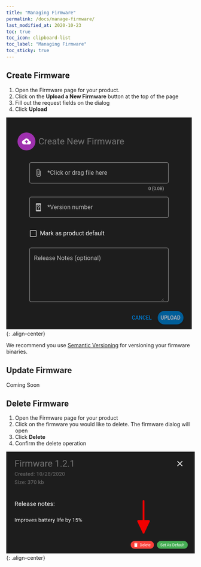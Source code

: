 ```yaml
---
title: "Managing Firmware"
permalink: /docs/manage-firmware/
last_modified_at: 2020-10-23
toc: true
toc_icon: clipboard-list
toc_label: "Managing Firmware"
toc_sticky: true
---
```


## Create Firmware

  1. Open the Firmware page for your product.
  1. Click on the **Upload a New Firmware** button at the top of the page
  1. Fill out the request fields on the dialog
  1. Click **Upload**

![Create firmware dialog](/assets/images/docs/fw_create_dialog.png){: .align-center}

We recommend you use [Semantic Versioning](https://semver.org/) for versioning your firmware binaries.

## Update Firmware
Coming Soon

## Delete Firmware

  1. Open the Firmware page for your product
  1. Click on the firmware you would like to delete. The firmware dialog will open
  1. Click **Delete**
  1. Confirm the delete operation

![Create firmware dialog](/assets/images/docs/delete_fw.png){: .align-center}